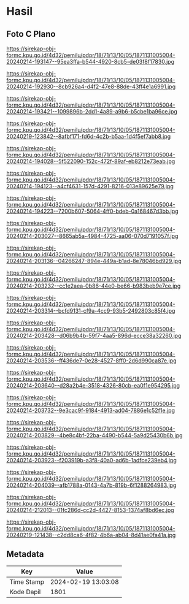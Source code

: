 # Hasil

## Foto C Plano

https://sirekap-obj-formc.kpu.go.id/4d32/pemilu/pdpr/18/71/13/10/05/1871131005004-20240214-193147--95ea3ffa-b544-4920-8cb5-de03f8f17830.jpg

https://sirekap-obj-formc.kpu.go.id/4d32/pemilu/pdpr/18/71/13/10/05/1871131005004-20240214-192930--8cb926a4-d4f2-47e8-88de-43ff4e1a6991.jpg

https://sirekap-obj-formc.kpu.go.id/4d32/pemilu/pdpr/18/71/13/10/05/1871131005004-20240214-193421--1099896b-2dd1-4a89-a9b6-b5cbe1ba96ce.jpg

https://sirekap-obj-formc.kpu.go.id/4d32/pemilu/pdpr/18/71/13/10/05/1871131005004-20240219-123842--8afbf171-fd6d-4c2b-b5aa-1d4f5ef7abb8.jpg

https://sirekap-obj-formc.kpu.go.id/4d32/pemilu/pdpr/18/71/13/10/05/1871131005004-20240214-194028--5f522090-152c-472f-89af-eb8212e73eab.jpg

https://sirekap-obj-formc.kpu.go.id/4d32/pemilu/pdpr/18/71/13/10/05/1871131005004-20240214-194123--a4cf4631-157d-4291-8216-013e89625e79.jpg

https://sirekap-obj-formc.kpu.go.id/4d32/pemilu/pdpr/18/71/13/10/05/1871131005004-20240214-194223--7200b607-5064-4ff0-bdeb-0a168467d3bb.jpg

https://sirekap-obj-formc.kpu.go.id/4d32/pemilu/pdpr/18/71/13/10/05/1871131005004-20240214-203027--8665ab5a-4984-4725-aa06-070d7191057f.jpg

https://sirekap-obj-formc.kpu.go.id/4d32/pemilu/pdpr/18/71/13/10/05/1871131005004-20240214-203136--04266247-894e-449a-b1ad-8e78046bd929.jpg

https://sirekap-obj-formc.kpu.go.id/4d32/pemilu/pdpr/18/71/13/10/05/1871131005004-20240214-203232--cc1e2aea-0b86-44e0-be66-b983beb9e7ce.jpg

https://sirekap-obj-formc.kpu.go.id/4d32/pemilu/pdpr/18/71/13/10/05/1871131005004-20240214-203314--bcfd9131-cf9a-4cc9-93b5-2492803c85f4.jpg

https://sirekap-obj-formc.kpu.go.id/4d32/pemilu/pdpr/18/71/13/10/05/1871131005004-20240214-203428--d06b9b4b-59f7-4aa5-896d-ecce38a32260.jpg

https://sirekap-obj-formc.kpu.go.id/4d32/pemilu/pdpr/18/71/13/10/05/1871131005004-20240214-203536--ff436de7-0e28-4527-8ff0-2d6d990ca87e.jpg

https://sirekap-obj-formc.kpu.go.id/4d32/pemilu/pdpr/18/71/13/10/05/1871131005004-20240214-203640--d28a2b4e-3518-4326-80cb-ea0f1e954295.jpg

https://sirekap-obj-formc.kpu.go.id/4d32/pemilu/pdpr/18/71/13/10/05/1871131005004-20240214-203732--9e3cac9f-9184-4913-ad04-7886e1c52f1e.jpg

https://sirekap-obj-formc.kpu.go.id/4d32/pemilu/pdpr/18/71/13/10/05/1871131005004-20240214-203829--4be8c4bf-22ba-4490-b544-5a9d25430b6b.jpg

https://sirekap-obj-formc.kpu.go.id/4d32/pemilu/pdpr/18/71/13/10/05/1871131005004-20240214-203923--f203919b-a3f8-40a0-ad6b-1adfce239eb4.jpg

https://sirekap-obj-formc.kpu.go.id/4d32/pemilu/pdpr/18/71/13/10/05/1871131005004-20240214-204039--afb1788a-0143-4a7b-819b-6f1288264983.jpg

https://sirekap-obj-formc.kpu.go.id/4d32/pemilu/pdpr/18/71/13/10/05/1871131005004-20240214-212013--01fc286d-cc2d-4427-8153-1374af8bd6ec.jpg

https://sirekap-obj-formc.kpu.go.id/4d32/pemilu/pdpr/18/71/13/10/05/1871131005004-20240219-121438--c2dd8ca6-4f82-4b6a-ab04-8d41ae0fa41a.jpg


## Metadata

| Key        | Value               |
| ---------- | ------------------- |
| Time Stamp | 2024-02-19 13:03:08 |
| Kode Dapil | 1801                |



